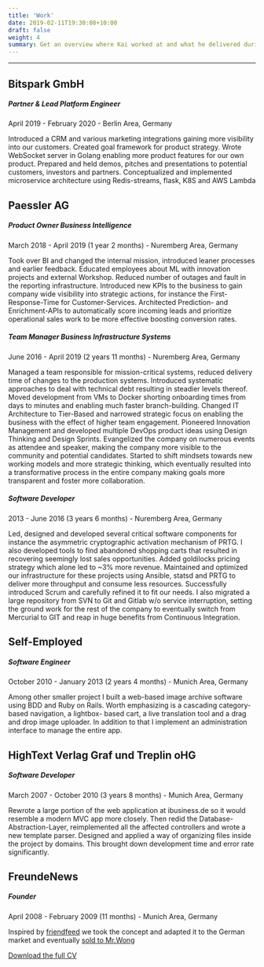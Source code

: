 ```yaml
---
title: 'Work'
date: 2019-02-11T19:30:08+10:00
draft: false
weight: 4
summary: Get an overview where Kai worked at and what he delivered during his time.
---
```


---

## Bitspark GmbH

##### Partner & Lead Platform Engineer

April 2019 - February 2020 - Berlin Area, Germany

Introduced a CRM and various marketing integrations gaining more visibility into our customers. Created goal framework for product strategy. Wrote WebSocket server in Golang enabling more product features for our own product. Prepared and held demos, pitches and presentations to potential customers, investors and partners.
Conceptualized and implemented microservice architecture using Redis-streams, flask, K8S and AWS Lambda

## Paessler AG

##### Product Owner Business Intelligence

March 2018 - April 2019 (1 year 2 months) - Nuremberg Area, Germany

Took over BI and changed the internal mission, introduced leaner processes and earlier feedback. Educated employees about ML with innovation projects and external Workshop. Reduced number of outages and fault in the reporting infrastructure. Introduced new KPIs to the business to gain company wide visibility into strategic actions, for instance the First- Response-Time for Customer-Services. Architected Prediction- and Enrichment-APIs to automatically score incoming leads and prioritize operational sales work to be more effective boosting conversion rates.

##### Team Manager Business Infrastructure Systems

June 2016 - April 2019 (2 years 11 months) - Nuremberg Area, Germany

Managed a team responsible for mission-critical systems, reduced delivery time of changes to the production systems. Introduced systematic approaches to deal with technical debt resulting in steadier levels thereof. Moved development from VMs to Docker shorting onboarding times from days to minutes and enabling much faster branch-building. Changed IT Architecture to Tier-Based and narrowed strategic focus on enabling the business with the effect of higher team engagement. Pioneered Innovation Management and developed multiple DevOps product ideas using Design Thinking and Design Sprints. Evangelized the company on numerous events as attendee and speaker, making the company more visible to the community and potential candidates. Started to shift mindsets towards new working models and more strategic thinking, which eventually resulted into a transformative process in the entire company making goals more transparent and foster more collaboration.

##### Software Developer

2013 - June 2016 (3 years 6 months) - Nuremberg Area, Germany

Led, designed and developed several critical software components for instance the asymmetric cryptographic activation mechanism of PRTG. I also developed tools to find abandoned shopping carts that resulted in recovering seemingly lost sales opportunities. Added goldilocks pricing strategy which alone led to ~3% more revenue. Maintained and optimized our infrastructure for these projects using Ansible, statsd and PRTG to deliver more throughput and consume less resources. Successfully introduced Scrum and carefully refined it to fit our needs. I also migrated a large repository from SVN to Git and Gitlab w/o service interruption, setting the ground work for the rest of the company to eventually switch from Mercurial to GIT and reap in huge benefits from Continuous Integration.

## Self-Employed

##### Software Engineer

October 2010 - January 2013 (2 years 4 months) - Munich Area, Germany

Among other smaller project I built a web-based image archive software using BDD and Ruby on Rails. Worth emphasizing is a cascading category-based navigation, a lightbox- based cart, a live translation tool and a drag and drop image uploader. In addition to that I implement an administration interface to manage the entire app.

## HighText Verlag Graf und Treplin oHG

##### Software Developer

March 2007 - October 2010 (3 years 8 months) - Munich Area, Germany

Rewrote a large portion of the web application at ibusiness.de so it would resemble a modern MVC app more closely. Then redid the Database- Abstraction-Layer, reimplemented all the affected controllers and wrote a new template parser. Designed and applied a way of organizing files inside the project by domains. This brought down development time and error rate significantly.

## FreundeNews
##### Founder

April 2008 - February 2009 (11 months) - Munich Area, Germany

Inspired by [friendfeed](https://en.wikipedia.org/wiki/FriendFeed) we took the concept and adapted it to the German market and eventually [sold to Mr.Wong](https://techcrunch.com/2009/02/04/copy-paste-get-acquired-mister-wong-buys-freundenews/)


[Download the full CV](/downloads/cv.pdf)